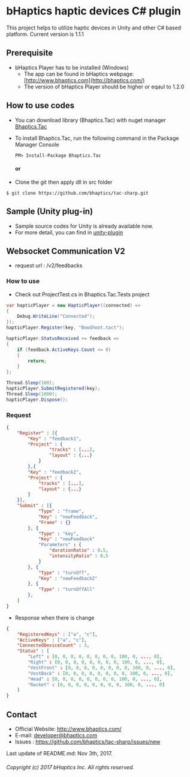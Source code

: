 # bHaptics haptic devices C# plugin
This project helps to utilize haptic devices in Unity and other C# based platform.
Current version is 1.1.1

## Prerequisite
* bHaptics Player has to be installed (Windows)
   * The app can be found in 
   bHaptics webpage: [http://www.bhaptics.com](http://bhaptics.com/)
   * The version of bHaptics Player should be higher or eqaul to 1.2.0

## How to use codes
* You can download library (Bhaptics.Tac) with nuget manager [Bhaptics.Tac](https://www.nuget.org/packages/Bhaptics.Tac/)
* To install Bhaptics.Tac, run the following command in the Package Manager Console
    ```
    PM> Install-Package Bhaptics.Tac
    ```
    #### or 
    
* Clone the git then apply dll in src folder
```
$ git clone https://github.com/bhaptics/tac-sharp.git
```

## Sample (Unity plug-in)
* Sample source codes for Unity is already available now. 
* For more detail, you can find in [unity-plugin](https://github.com/bhaptics/tactosy-sharp/tree/master/samples/tac-sharp-unity)


## Websocket Communication V2

* request url : /v2/feedbacks

### How to use
* Check out ProjectTest.cs in Bhaptics.Tac.Tests project
```C#
var hapticPlayer = new HapticPlayer((connected) =>
{
    Debug.WriteLine("Connected");
});
hapticPlayer.Register(key, "BowShoot.tact");

hapticPlayer.StatusReceived += feedback =>
{
    if (feedback.ActiveKeys.Count <= 0)
    {
        return;
    }
};

Thread.Sleep(100);
hapticPlayer.SubmitRegistered(key);
Thread.Sleep(1000);
hapticPlayer.Dispose();
```
 
### Request
```json
{
    "Register" : [{
        "Key" : "feedback1",
        "Project" : {
                "tracks" : [...],
                "layout" : {...}
		    }
        },{
        "Key" : "feedback2",
        "Project" : {
            "tracks" : [...],
            "layout" : {...}
		}
	}],
	"Submit" : [{
            "Type" : "frame",
            "Key" : "newFeedback",
            "Frame" : {}
        }, {
            "Type" : "key",
            "Key" : "newFeedback"
            "Parameters" : {
                "durationRatio" : 0.5,
                "intensityRatio" : 0.5
            }
        }, {
            "Type" : "turnOff",
            "Key" : "newFeedback2"
        }, {
            "Type" : "turnOffAll"
        },
    ]
}

```

* Response when there is change
```json
{
    "RegisteredKeys" : ["a", "c"],
    "ActiveKeys" : ["a", "c"],
    "ConnectedDeviceCount" : 3,
    "Status" : [
        "Left" : [0, 0, 0, 0, 0, 0, 0, 0, 100, 0, ..., 0],
        "Right" : [0, 0, 0, 0, 0, 0, 0, 0, 100, 0, ..., 0],
        "VestFront" : [0, 0, 0, 0, 0, 0, 0, 0, 100, 0, ..., 0],
        "VestBack" : [0, 0, 0, 0, 0, 0, 0, 0, 100, 0, ..., 0],
        "Head" : [0, 0, 0, 0, 0, 0, 0, 0, 100, 0, ..., 0],
        "Racket" : [0, 0, 0, 0, 0, 0, 0, 0, 100, 0, ..., 0]
    ]
}
```

## Contact
* Official Website: http://www.bhaptics.com/
* E-mail: developer@bhaptics.com
* Issues : https://github.com/bhaptics/tac-sharp/issues/new

Last update of README.md: Nov 3th, 2017.

###### Copyright (c) 2017 bHaptics Inc. All rights reserved.
